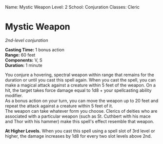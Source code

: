 Name: Mystic Weapon
Level: 2
School: Conjuration
Classes: Cleric

# Mystic Weapon 
_2nd-level conjuration_ 

**Casting Time:** 1 bonus action    
**Range:** 60 feet    
**Components:** V, S    
**Duration:** 1 minute 

You conjure a hovering, spectral weapon within range that remains for the duration or until you cast this spell again. When you cast the spell, you can make a magical attack against a creature within 5 feet of the weapon. On a hit, the target takes force damage equal to 1d8 + your spellcasting ability modifier.    
As a bonus action on your turn, you can move the weapon up to 20 feet and repeat the attack against a creature within 5 feet of it.    
The weapon can take whatever form you choose. Clerics of deities who are associated with a particular weapon (such as St. Cuthbert with his mace and Thor with his hammer) make this spell's effect resemble that weapon. 

**At Higher Levels.** When you cast this spell using a spell slot of 3rd level or higher, the damage increases by 1d8 for every two slot levels above 2nd.